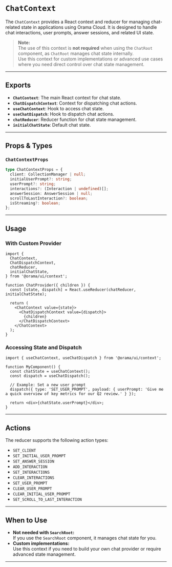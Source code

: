# `ChatContext`

The `ChatContext` provides a React context and reducer for managing chat-related state in applications using Orama Cloud. It is designed to handle chat interactions, user prompts, answer sessions, and related UI state.

> **Note:**  
> The use of this context is **not required** when using the `ChatRoot` component, as `ChatRoot` manages chat state internally.  
> Use this context for custom implementations or advanced use cases where you need direct control over chat state management.

---

## Exports

- **`ChatContext`**: The main React context for chat state.
- **`ChatDispatchContext`**: Context for dispatching chat actions.
- **`useChatContext`**: Hook to access chat state.
- **`useChatDispatch`**: Hook to dispatch chat actions.
- **`chatReducer`**: Reducer function for chat state management.
- **`initialChatState`**: Default chat state.

---

## Props & Types

### `ChatContextProps`

```ts
type ChatContextProps = {
  client: CollectionManager | null;
  initialUserPrompt?: string;
  userPrompt?: string;
  interactions?: (Interaction | undefined)[];
  answerSession: AnswerSession | null;
  scrollToLastInteraction?: boolean;
  isStreaming?: boolean;
};
```

---

## Usage

### With Custom Provider

```tsx
import {
  ChatContext,
  ChatDispatchContext,
  chatReducer,
  initialChatState,
} from '@orama/ui/context';

function ChatProvider({ children }) {
  const [state, dispatch] = React.useReducer(chatReducer, initialChatState);

  return (
    <ChatContext value={state}>
      <ChatDispatchContext value={dispatch}>
        {children}
      </ChatDispatchContext>
    </ChatContext>
  );
}
```

### Accessing State and Dispatch

```tsx
import { useChatContext, useChatDispatch } from '@orama/ui/context';

function MyComponent() {
  const chatState = useChatContext();
  const dispatch = useChatDispatch();

  // Example: Set a new user prompt
  dispatch({ type: 'SET_USER_PROMPT', payload: { userPrompt: 'Give me a quick overview of key metrics for our Q2 review.' } });

  return <div>{chatState.userPrompt}</div>;
}
```

---

## Actions

The reducer supports the following action types:

- `SET_CLIENT`
- `SET_INITIAL_USER_PROMPT`
- `SET_ANSWER_SESSION`
- `ADD_INTERACTION`
- `SET_INTERACTIONS`
- `CLEAR_INTERACTIONS`
- `SET_USER_PROMPT`
- `CLEAR_USER_PROMPT`
- `CLEAR_INITIAL_USER_PROMPT`
- `SET_SCROLL_TO_LAST_INTERACTION`

---

## When to Use

- **Not needed with `SearchRoot`:**  
  If you use the `SearchRoot` component, it manages chat state for you.
- **Custom implementations:**  
  Use this context if you need to build your own chat provider or require advanced state management.

---